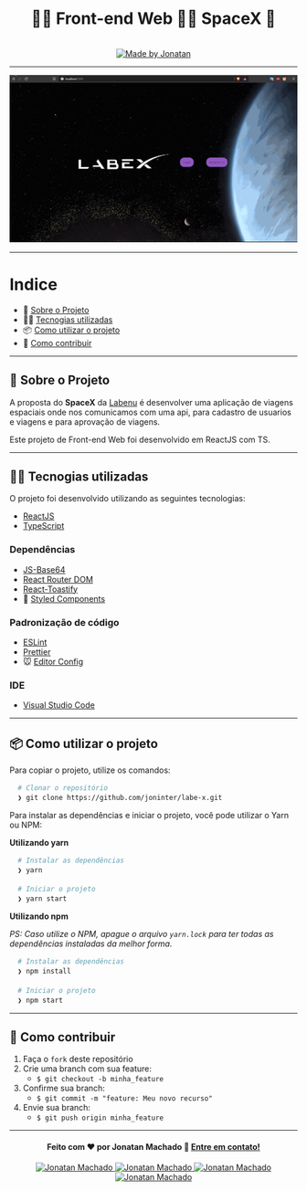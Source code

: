<h1 align="center">
   👨‍🚀 Front-end Web 👩‍🚀 SpaceX 🚀
</h1>
<p align="center">

  <br>

  <a href="https://www.linkedin.com/in/jonatan-machado/">
    <img alt="Made by Jonatan" src="https://img.shields.io/badge/made%20by-joninter-yellow">
  </a>
</p>

---

<p align="center">
  <img alt="Gif da Aplicação" src="./src/assets/spacex.gif" />
</p>

---

# Indice

- :rocket: [Sobre o Projeto](#rocket-sobre-o-projeto)
- 👨‍💻️ [Tecnogias utilizadas](#%EF%B8%8F-tecnogias-utilizadas)
- 📦️ [Como utilizar o projeto](#%EF%B8%8F-como-utilizar-o-projeto)
- 🤔️ [Como contribuir](#%EF%B8%8F-como-contribuir)

---

## :rocket: Sobre o Projeto

A proposta do **SpaceX** da [Labenu](https://labenu.com.br/) é desenvolver uma aplicação de viagens espaciais onde nos comunicamos com uma api, para cadastro de usuarios e viagens e para aprovação de viagens.

Este projeto de Front-end Web foi desenvolvido em ReactJS com TS.

---

## 👨‍💻️ Tecnogias utilizadas

O projeto foi desenvolvido utilizando as seguintes tecnologias:

- [ReactJS](https://reactjs.org/)
- [TypeScript](https://www.typescriptlang.org/)

### Dependências

- [JS-Base64](https://www.npmjs.com/package/js-base64)
- [React Router DOM](https://github.com/ReactTraining/react-router#readme)
- [React-Toastify](https://fkhadra.github.io/react-toastify/introduction)
- :nail_care: [Styled Components](https://styled-components.com/)

### Padronização de código

- [ESLint](https://eslint.org/)
- [Prettier](https://prettier.io/)
- :mouse: [Editor Config](https://editorconfig.org/)

### IDE

- [Visual Studio Code](https://code.visualstudio.com/)

---

## 📦️ Como utilizar o projeto

Para copiar o projeto, utilize os comandos:

```bash
  # Clonar o repositório
  ❯ git clone https://github.com/joninter/labe-x.git
```

Para instalar as dependências e iniciar o projeto, você pode utilizar o Yarn ou NPM:

**Utilizando yarn**

```bash
  # Instalar as dependências
  ❯ yarn

  # Iniciar o projeto
  ❯ yarn start
```

**Utilizando npm**

_PS: Caso utilize o NPM, apague o arquivo `yarn.lock` para ter todas as dependências instaladas da melhor forma._

```bash
  # Instalar as dependências
  ❯ npm install

  # Iniciar o projeto
  ❯ npm start
```

---

## 🤔️ Como contribuir

1. Faça o `fork` deste repositório
2. Crie uma branch com sua feature:
   - `$ git checkout -b minha_feature`
3. Confirme sua branch:
   - `$ git commit -m "feature: Meu novo recurso"`
4. Envie sua branch:
   - `$ git push origin minha_feature`

---

<h4 align="center">
  Feito com ❤️ por Jonatan Machado 👋️ <a href="mailto:jonatanmachado35@gmail.com">Entre em contato!</a>
</h4>

<p align="center">
  <a href="https://www.linkedin.com/in/jonatan-machado/">
    <img alt="Jonatan Machado" src="https://img.shields.io/badge/LinkedIn-jonatan-machado?style=flat&logoColor=white&logo=linkedin">
  </a>
  <a href="https://www.facebook.com/jonatan.machado68">
    <img alt="Jonatan Machado" src="https://img.shields.io/badge/Facebook-jonatan-machado?style=flat&logoColor=white&logo=facebook">
  </a>
  <a href="https://www.instagram.com/jonatan.machado/">
    <img alt="Jonatan Machado" src="https://img.shields.io/badge/Instagram-@joninter?style=flat&logoColor=white&logo=instagram">
  </a>
  <a href="https://twitter.com/joninter">
    <img alt="Jonatan Machado" src="https://img.shields.io/twitter/follow/joninter?style=flat&logoColor=white&logo=Twitter">
  </a>
</p>

